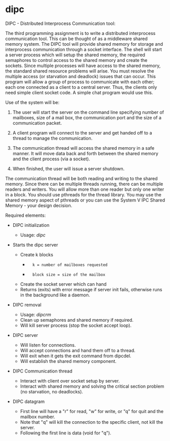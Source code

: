 # dipc

DIPC - Distributed Interprocess Communication tool: 

The third programming assignment is to write a distributed interprocess communication tool.  This can be thought of as a middleware shared memory system.   The DIPC tool will provide shared memory for storage and interprocess communication through a socket interface.    The shell will start a server process which will setup the shared memory, the required semaphores to control access to the shared memory and create the sockets.   Since multiple processes will have access to the shared memory, the standard shared resource problems will arise.   You must resolve the multiple access (or starvation and deadlock) issues that can occur.    This program will allow a group of process to communicate with each other; each one connected as a client to a central server.   Thus, the clients only need simple client socket code.   A simple chat program would use this. 

Use of the system will be:
1. The user will start the server on the command line specifying number of mailboxes, size of a mail box, the communication port and the size of a communication packet.

2. A client program will connect to the server and get handed off to a thread to manage the communication.

3. The communication thread will access the shared memory in a safe manner.  It will move data back and forth between the shared memory and the client process (via a socket). 

4. When finished, the user will issue a server shutdown.

The communication thread will be both reading and writing to the shared memory.   Since there can be multiple threads running, there can be multiple readers and writers.  You will allow more than one reader but only one writer in a block.   You should use pthreads for the thread library.  You may use the shared memory aspect of pthreads or you can use the System V IPC Shared Memory - your design decision. 

Required elements:

* DIPC initialization
    *   Usage:  *dipc <number of mailboxes>  <size of mailbox in kbytes>  <port>  <size of packet in kbytes>*

* Starts the dipc server
    *   Create k blocks 
        *       k = number of mailboxes requested 
        *       block size = size of the mailbox

    *   Create the socket server which can hand        
    *   Returns (exits) with error message if server init fails, otherwise runs in the background like a daemon.

* DIPC removal
    *   Usage:  *dipcrm <port>*
    *   Clean up semaphores and shared memory if required.
    *   Will kill server process (stop the socket accept loop).
    
* DIPC server
    *    Will listen for connections.
    *    Will accept connections and hand them off to a thread.
    *    Will exit when it gets the exit command from dipcdel.
    *    Will establish the shared memory component.
    
* DIPC Communication thread
    *   Interact with client over socket setup by server.
    *   Interact with shared memory and solving the critical section problem (no starvation, no deadlocks). 
    
* DIPC datagram
    *    First line will have a "r" for read, "w" for write, or "q" for quit and the mailbox number.
    *    Note that "q" will kill the connection to the specific client, not kill the server.
    *    Following the first line is data (void for "q").  


